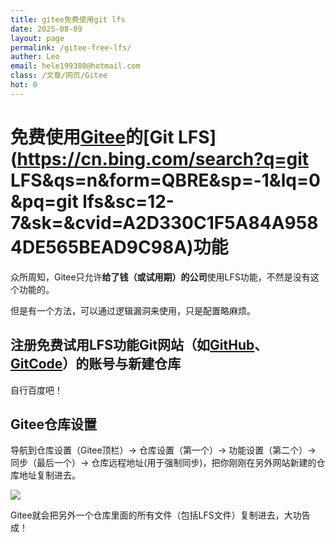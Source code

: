 ```yaml
---
title: gitee免费使用git lfs
date: 2025-08-09
layout: page
permalink: /gitee-free-lfs/
auther: Leo
email: hele199380@hotmail.com
class: /文章/网页/Gitee
hot: 0
---
```


# 免费使用[Gitee](https://gitee.com/)的[Git LFS](https://cn.bing.com/search?q=git LFS&qs=n&form=QBRE&sp=-1&lq=0&pq=git lfs&sc=12-7&sk=&cvid=A2D330C1F5A84A9584DE565BEAD9C98A)功能

众所周知，Gitee只允许**给了钱（或试用期）的公司**使用LFS功能，不然是没有这个功能的。

但是有一个方法，可以通过逻辑漏洞来使用，只是配置略麻烦。

## 注册免费试用LFS功能Git网站（如[GitHub](https://github.com)、[GitCode](https://gitcode.com)）的账号与新建仓库

自行百度吧！

## Gitee仓库设置

导航到仓库设置（Gitee顶栏）$\rightarrow$ 仓库设置（第一个）$\rightarrow$ 功能设置（第二个）$\rightarrow$ 同步（最后一个）$\rightarrow$ 仓库远程地址(用于强制同步)，把你刚刚在另外网站新建的仓库地址复制进去。

![](%E5%90%8C%E6%AD%A5.png)

Gitee就会把另外一个仓库里面的所有文件（包括LFS文件）复制进去，大功告成！